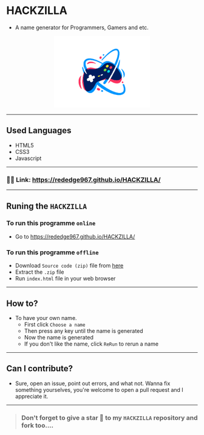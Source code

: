 # HACKZILLA
- A name generator for Programmers, Gamers and etc.

<p align="center">
   <img src="image-removebg-preview.png" height="50%" width="50%">
</p>

---
## Used Languages
- HTML5
- CSS3
- Javascript
---
### 🔗🔗 Link: https://rededge967.github.io/HACKZILLA/
---
## Runing the `HACKZILLA`
### To run this programme `online`
- Go to https://rededge967.github.io/HACKZILLA/

### To run this programme `offline`
- Download `Source code (zip)` file from [here](https://github.com/RedEdge967/HACKZILLA/releases)
- Extract the `.zip` file
- Run `index.html` file in your web browser
---
## How to?
- To have your own name.
   - First click `Choose a name`
   - Then press any key until the name is generated
   - Now the name is generated
   - If you don't like the name, click `ReRun` to rerun a name
---
## Can I contribute?
- Sure, open an issue, point out errors, and what not. Wanna fix something yourselves, you're welcome to open a pull request and I appreciate it.
---
> ### Don't forget to give a star 🌟 to my `HACKZILLA` repository and fork too....
